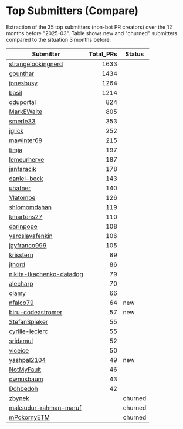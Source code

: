 # Top Submitters (Compare)

Extraction of the 35 top submitters (non-bot PR creators) 
over the 12 months before "2025-03".
Table shows new and "churned" submitters compared 
to the situation 3 months before.


| Submitter                | Total_PRs | Status  |
| ------------------------ | --------: | ------- |
| [strangelookingnerd](plot/strangelookingnerd.png) |      1633 |         |
| [gounthar](plot/gounthar.png) |      1434 |         |
| [jonesbusy](plot/jonesbusy.png) |      1264 |         |
| [basil](plot/basil.png) |      1214 |         |
| [dduportal](plot/dduportal.png) |       824 |         |
| [MarkEWaite](plot/MarkEWaite.png) |       805 |         |
| [smerle33](plot/smerle33.png) |       353 |         |
| [jglick](plot/jglick.png) |       252 |         |
| [mawinter69](plot/mawinter69.png) |       215 |         |
| [timja](plot/timja.png) |       197 |         |
| [lemeurherve](plot/lemeurherve.png) |       187 |         |
| [janfaracik](plot/janfaracik.png) |       178 |         |
| [daniel-beck](plot/daniel-beck.png) |       143 |         |
| [uhafner](plot/uhafner.png) |       140 |         |
| [Vlatombe](plot/Vlatombe.png) |       126 |         |
| [shlomomdahan](plot/shlomomdahan.png) |       119 |         |
| [kmartens27](plot/kmartens27.png) |       110 |         |
| [darinpope](plot/darinpope.png) |       108 |         |
| [yaroslavafenkin](plot/yaroslavafenkin.png) |       106 |         |
| [jayfranco999](plot/jayfranco999.png) |       105 |         |
| [krisstern](plot/krisstern.png) |        89 |         |
| [jtnord](plot/jtnord.png) |        86 |         |
| [nikita-tkachenko-datadog](plot/nikita-tkachenko-datadog.png) |        79 |         |
| [alecharp](plot/alecharp.png) |        70 |         |
| [olamy](plot/olamy.png) |        66 |         |
| [nfalco79](plot/nfalco79.png) |        64 | new     |
| [biru-codeastromer](plot/biru-codeastromer.png) |        57 | new     |
| [StefanSpieker](plot/StefanSpieker.png) |        55 |         |
| [cyrille-leclerc](plot/cyrille-leclerc.png) |        55 |         |
| [sridamul](plot/sridamul.png) |        52 |         |
| [viceice](plot/viceice.png) |        50 |         |
| [yashpal2104](plot/yashpal2104.png) |        49 | new     |
| [NotMyFault](plot/NotMyFault.png) |        46 |         |
| [dwnusbaum](plot/dwnusbaum.png) |        43 |         |
| [Dohbedoh](plot/Dohbedoh.png) |        42 |         |
| [zbynek](plot/zbynek.png) |           | churned |
| [maksudur-rahman-maruf](plot/maksudur-rahman-maruf.png) |           | churned |
| [mPokornyETM](plot/mPokornyETM.png) |           | churned |

